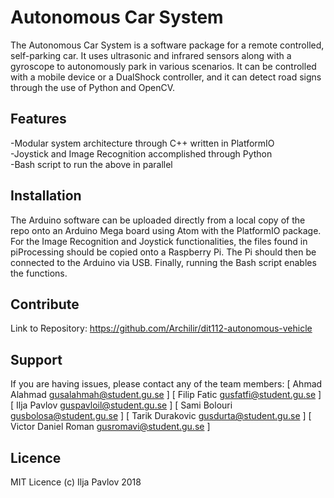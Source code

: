 Autonomous Car System
========
The Autonomous Car System is a software package for a remote controlled, self-parking car. It uses ultrasonic and infrared sensors along with a gyroscope to autonomously park in various scenarios. It can be controlled with a mobile device or a DualShock controller, and it can detect road signs through the use of Python and OpenCV.

Features
--------
-Modular system architecture through C++ written in PlatformIO  
-Joystick and Image Recognition accomplished through Python  
-Bash script to run the above in parallel

Installation
------------
The Arduino software can be uploaded directly from a local copy of the repo onto an Arduino Mega board using Atom with the PlatformIO package.  
For the Image Recognition and Joystick functionalities, the files found in piProcessing should be copied onto a Raspberry Pi. The Pi should then be connected to the Arduino via USB. Finally, running the Bash script enables the functions.

Contribute
----------
Link to Repository:
https://github.com/Archilir/dit112-autonomous-vehicle

Support
-------
If you are having issues, please contact any of the team members:
[ Ahmad Alahmad        gusalahmah@student.gu.se ]
[ Filip Fatic          gusfatfi@student.gu.se   ]
[ Ilja Pavlov          guspavloil@student.gu.se ]
[ Sami Bolouri         gusbolosa@student.gu.se  ]
[ Tarik Durakovic      gusdurta@student.gu.se   ]
[ Victor Daniel Roman  gusromavi@student.gu.se  ]

Licence
-------
MIT Licence (c) Ilja Pavlov 2018
